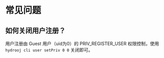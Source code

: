 # 常见问题

## 如何关闭用户注册？

用户注册由 Guest 用户（uid为0）的 PRIV_REGISTER_USER 权限控制，使用 `hydrooj cli user setPriv 0 0` 关闭即可。
